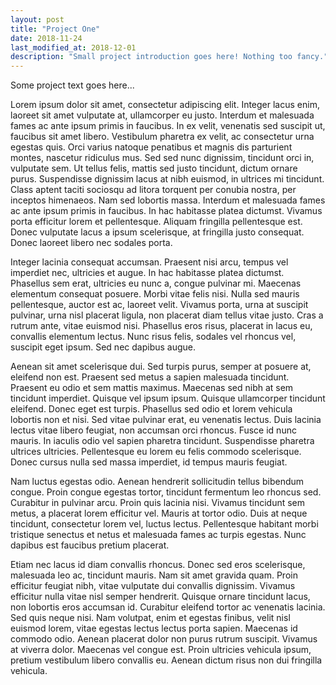 ```yaml
---
layout: post
title: "Project One"
date: 2018-11-24
last_modified_at: 2018-12-01
description: "Small project introduction goes here! Nothing too fancy."
---
```

Some project text goes here...

Lorem ipsum dolor sit amet, consectetur adipiscing elit. Integer lacus enim, laoreet sit amet vulputate at, ullamcorper eu justo. Interdum et malesuada fames ac ante ipsum primis in faucibus. In ex velit, venenatis sed suscipit ut, faucibus sit amet libero. Vestibulum pharetra ex velit, ac consectetur urna egestas quis. Orci varius natoque penatibus et magnis dis parturient montes, nascetur ridiculus mus. Sed sed nunc dignissim, tincidunt orci in, vulputate sem. Ut tellus felis, mattis sed justo tincidunt, dictum ornare purus. Suspendisse dignissim lacus at nibh euismod, in ultrices mi tincidunt. Class aptent taciti sociosqu ad litora torquent per conubia nostra, per inceptos himenaeos. Nam sed lobortis massa. Interdum et malesuada fames ac ante ipsum primis in faucibus. In hac habitasse platea dictumst. Vivamus porta efficitur lorem et pellentesque. Aliquam fringilla pellentesque est. Donec vulputate lacus a ipsum scelerisque, at fringilla justo consequat. Donec laoreet libero nec sodales porta.

Integer lacinia consequat accumsan. Praesent nisi arcu, tempus vel imperdiet nec, ultricies et augue. In hac habitasse platea dictumst. Phasellus sem erat, ultricies eu nunc a, congue pulvinar mi. Maecenas elementum consequat posuere. Morbi vitae felis nisi. Nulla sed mauris pellentesque, auctor est ac, laoreet velit. Vivamus porta, urna at suscipit pulvinar, urna nisl placerat ligula, non placerat diam tellus vitae justo. Cras a rutrum ante, vitae euismod nisi. Phasellus eros risus, placerat in lacus eu, convallis elementum lectus. Nunc risus felis, sodales vel rhoncus vel, suscipit eget ipsum. Sed nec dapibus augue.

Aenean sit amet scelerisque dui. Sed turpis purus, semper at posuere at, eleifend non est. Praesent sed metus a sapien malesuada tincidunt. Praesent eu odio et sem mattis maximus. Maecenas sed nibh at sem tincidunt imperdiet. Quisque vel ipsum ipsum. Quisque ullamcorper tincidunt eleifend. Donec eget est turpis. Phasellus sed odio et lorem vehicula lobortis non et nisi. Sed vitae pulvinar erat, eu venenatis lectus. Duis lacinia lectus vitae libero feugiat, non accumsan orci rhoncus. Fusce id nunc mauris. In iaculis odio vel sapien pharetra tincidunt. Suspendisse pharetra ultrices ultricies. Pellentesque eu lorem eu felis commodo scelerisque. Donec cursus nulla sed massa imperdiet, id tempus mauris feugiat.

Nam luctus egestas odio. Aenean hendrerit sollicitudin tellus bibendum congue. Proin congue egestas tortor, tincidunt fermentum leo rhoncus sed. Curabitur in pulvinar arcu. Proin quis lacinia nisi. Vivamus tincidunt sem metus, a placerat lorem efficitur vel. Mauris at tortor odio. Duis at neque tincidunt, consectetur lorem vel, luctus lectus. Pellentesque habitant morbi tristique senectus et netus et malesuada fames ac turpis egestas. Nunc dapibus est faucibus pretium placerat.

Etiam nec lacus id diam convallis rhoncus. Donec sed eros scelerisque, malesuada leo ac, tincidunt mauris. Nam sit amet gravida quam. Proin efficitur feugiat nibh, vitae vulputate dui convallis dignissim. Vivamus efficitur nulla vitae nisl semper hendrerit. Quisque ornare tincidunt lacus, non lobortis eros accumsan id. Curabitur eleifend tortor ac venenatis lacinia. Sed quis neque nisi. Nam volutpat, enim et egestas finibus, velit nisl euismod lorem, vitae egestas lectus lectus porta sapien. Maecenas id commodo odio. Aenean placerat dolor non purus rutrum suscipit. Vivamus at viverra dolor. Maecenas vel congue est. Proin ultricies vehicula ipsum, pretium vestibulum libero convallis eu. Aenean dictum risus non dui fringilla vehicula.